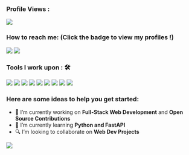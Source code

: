  ### Profile Views :<br>
  <img src="https://profile-counter.glitch.me/boldueen/count.svg" />


### How to reach me: <strong>(Click the badge to view my profiles !)</strong>

<img src="https://img.shields.io/badge/nikon2283@gmail.com-%23D14836.svg?&style=for-the-badge&logo=gmail&logoColor=white" href="nikon2283@gmail.com">   <a  href="https://www.instagram.com/sharannyo_/"><img src="https://img.shields.io/badge/@nikon_off_-%23E4405F.svg?&style=for-the-badge&logo=instagram&logoColor=white"></a>


### Tools I work upon : 🛠

<img src="https://img.shields.io/badge/c++%20-%2300599C.svg?&style=for-the-badge&logo=c%2B%2B&logoColor=white">   <img src="https://img.shields.io/badge/python%20-%2314354C.svg?&style=for-the-badge&logo=python&logoColor=white">   <img src="https://img.shields.io/badge/javascript%20-%23323330.svg?&style=for-the-badge&logo=javascript&logoColor=%23F7DF1E">   <img src="https://img.shields.io/badge/html5%20-%23E34F26.svg?&style=for-the-badge&logo=html5&logoColor=white">   <img src="https://img.shields.io/badge/css3%20-%231572B6.svg?&style=for-the-badge&logo=css3&logoColor=white">   <img src="https://img.shields.io/badge/react%20-%2320232a.svg?&style=for-the-badge&logo=react&logoColor=%2361DAFB">   <img src="https://img.shields.io/badge/bootstrap%20-%23563D7C.svg?&style=for-the-badge&logo=bootstrap&logoColor=white">   <img src="https://img.shields.io/badge/git%20-%23F05033.svg?&style=for-the-badge&logo=git&logoColor=white"/>   <img src="http://img.shields.io/badge/-VS%20Code-000000?style=for-the-badge&logo=Visual-studio-code&logoColor=blue">

### Here are some ideas to help you get started:

- 🔭 I’m currently working on <strong>Full-Stack Web Development</strong> and <strong>Open Source Contributions</strong>
- 🌱 I’m currently learning <strong>Python and FastAPI</strong>
- 🔍 I’m looking to collaborate on <strong>Web Dev Projects</strong>



<img src="https://github-readme-stats.vercel.app/api?username=boldueen&show_icons=true&title_color=03fc90&icon_color=03fc90&text_color=03fc90&bg_color=002b19">
